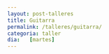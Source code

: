 ```yaml
---
layout: post-talleres
title: Guitarra
permalink: /talleres/guitarra/
categoria: taller
dia:   [martes]
---
```




